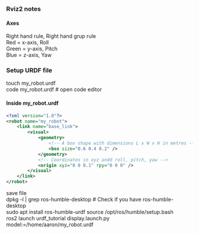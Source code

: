 ### **Rviz2 notes**
#### **Axes**  
Right hand rule, Right hand grup rule  
Red = x-axis, Roll  
Green = y-axis, Pitch  
Blue = z-axis, Yaw  

### **Setup URDF file**
touch my_robot.urdf  
code my_robot.urdf  # open code editor  
#### **Inside my_robot.urdf**  
```xml
<?xml version="1.0"?>
<robot name="my_robot">
    <link name="base_link">
        <visual>
            <geometry>
                <!-- A box shape with dimensions L x W x H in metres -->
                <box size="0.6 0.4 0.2" /> 
            </geometry>
            <!-- Coordinates in xyz andd roll, pitch, yaw -->
            <origin xyz="0 0 0.1" rpy="0 0 0" />
        </visual>
    </link>
</robot>    
```
save file  
dpkg -l | grep ros-humble-desktop # Check if you have ros-humble-desktop  
sudo apt install ros-humble-urdf
source /opt/ros/humble/setup.bash  
ros2 launch urdf_tutorial display.launch.py model:=/home/aaron/my_robot.urdf
